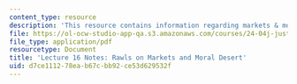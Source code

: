 ```yaml
---
content_type: resource
description: 'This resource contains information regarding markets & moral desert. '
file: https://ol-ocw-studio-app-qa.s3.amazonaws.com/courses/24-04j-justice-spring-2012/d7ce111278eab67cbb92ce53d629532f_MIT24_04JS12_lec16.pdf
file_type: application/pdf
resourcetype: Document
title: 'Lecture 16 Notes: Rawls on Markets and Moral Desert'
uid: d7ce1112-78ea-b67c-bb92-ce53d629532f
---
```

